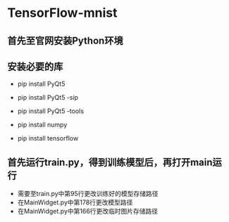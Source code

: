 # TensorFlow-mnist

## 首先至官网安装Python环境

## 安装必要的库

- pip install PyQt5

- pip install PyQt5 -sip

- pip install PyQt5 -tools

- pip install numpy

- pip install tensorflow

## 首先运行train.py，得到训练模型后，再打开main运行

- 需要至train.py中第95行更改训练好的模型存储路径
- 在MainWidget.py中第178行更改模型路径
- 在MainWidget.py中第166行更改临时图片存储路径
